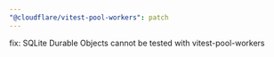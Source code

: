 ```yaml
---
"@cloudflare/vitest-pool-workers": patch
---
```


fix: SQLite Durable Objects cannot be tested with vitest-pool-workers
